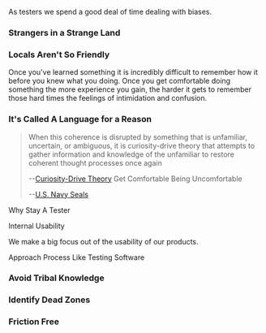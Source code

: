 As testers we spend a good deal of time dealing with biases.  



### Strangers in a Strange Land


### Locals Aren't So Friendly

Once you've learned something it is incredibly difficult to remember how it before you knew what you doing. Once you get comfortable doing something the more experience you gain, the harder it gets to remember those hard times the feelings of intimidation and confusion.  

### It's Called A Language for a Reason



>When this coherence is disrupted by something that is unfamiliar, uncertain, or ambiguous, it is curiosity-drive theory that attempts to gather information and knowledge of the unfamiliar to restore coherent thought processes once again
>
>--[Curiosity-Drive Theory](https://en.wikipedia.org/wiki/Curiosity#Curiosity-drive_theory)
>Get Comfortable Being Uncomfortable 
>
>--[U.S. Navy Seals](http://lifehacker.com/get-comfortable-being-uncomfortable-1599385696)



Why Stay A Tester


Internal Usability

We make a big focus out of the usability of our products. 

Approach Process Like Testing Software

### Avoid Tribal Knowledge

### Identify Dead Zones

### Friction Free



 

